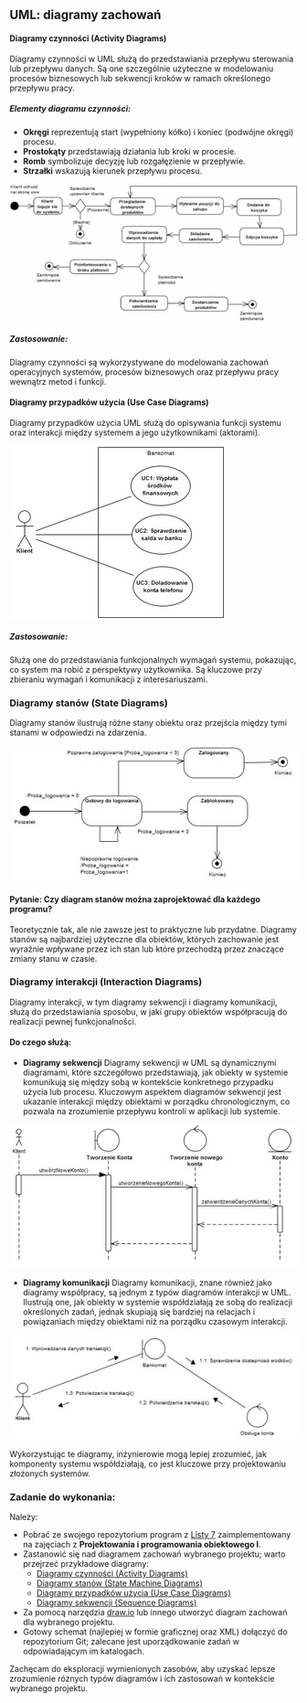 ## UML: diagramy zachowań

#### Diagramy czynności (Activity Diagrams)

Diagramy czynności w UML służą do przedstawiania przepływu sterowania lub przepływu danych. Są one szczególnie użyteczne w modelowaniu procesów biznesowych lub sekwencji kroków w ramach określonego przepływu pracy. 

##### Elementy diagramu czynności:
- **Okręgi** reprezentują start (wypełniony kółko) i koniec (podwójne okręgi) procesu.
- **Prostokąty** przedstawiają działania lub kroki w procesie.
- **Romb** symbolizuje decyzję lub rozgałęzienie w przepływie.
- **Strzałki** wskazują kierunek przepływu procesu.

![Diagram Czynności](../img/diagram_czynnosci.jpg)

##### Zastosowanie:
Diagramy czynności są wykorzystywane do modelowania zachowań operacyjnych systemów, procesów biznesowych oraz przepływu pracy wewnątrz metod i funkcji.

#### Diagramy przypadków użycia (Use Case Diagrams)

Diagramy przypadków użycia UML służą do opisywania funkcji systemu oraz interakcji między systemem a jego użytkownikami (aktorami).

![Diagram Czynności](../img/diagram_przypadkow_uzycia.jpg)

##### Zastosowanie:
Służą one do przedstawiania funkcjonalnych wymagań systemu, pokazując, co system ma robić z perspektywy użytkownika. Są kluczowe przy zbieraniu wymagań i komunikacji z interesariuszami.

### Diagramy stanów (State Diagrams)

Diagramy stanów ilustrują różne stany obiektu oraz przejścia między tymi stanami w odpowiedzi na zdarzenia.

![Diagram Czynności](../img/diagram_stanow.jpg)

#### Pytanie: Czy diagram stanów można zaprojektować dla każdego programu?

Teoretycznie tak, ale nie zawsze jest to praktyczne lub przydatne. Diagramy stanów są najbardziej użyteczne dla obiektów, których zachowanie jest wyraźnie wpływane przez ich stan lub które przechodzą przez znaczące zmiany stanu w czasie.

### Diagramy interakcji (Interaction Diagrams)

Diagramy interakcji, w tym diagramy sekwencji i diagramy komunikacji, służą do przedstawiania sposobu, w jaki grupy obiektów współpracują do realizacji pewnej funkcjonalności.

#### Do czego służą:

- **Diagramy sekwencji** Diagramy sekwencji w UML są dynamicznymi diagramami, które szczegółowo przedstawiają, jak obiekty w systemie komunikują się między sobą w kontekście konkretnego przypadku użycia lub procesu. Kluczowym aspektem diagramów sekwencji jest ukazanie interakcji między obiektami w porządku chronologicznym, co pozwala na zrozumienie przepływu kontroli w aplikacji lub systemie.

![Diagram Czynności](../img/diagram_sekwencji.jpg)

- **Diagramy komunikacji** Diagramy komunikacji, znane również jako diagramy współpracy, są jednym z typów diagramów interakcji w UML. Ilustrują one, jak obiekty w systemie współdziałają ze sobą do realizacji określonych zadań, jednak skupiają się bardziej na relacjach i powiązaniach między obiektami niż na porządku czasowym interakcji.

![Diagram Czynności](../img/diagram_komunikacji.jpg)


Wykorzystując te diagramy, inżynierowie mogą lepiej zrozumieć, jak komponenty systemu współdziałają, co jest kluczowe przy projektowaniu złożonych systemów.

### Zadanie do wykonania:

Należy:

- Pobrać ze swojego repozytorium program z [Listy 7](https://github.com/krzysztofrewak/ppo/blob/main/classes/lab07.md) zaimplementowany na zajęciach z **Projektowania i programowania obiektowego I**.
- Zastanowić się nad diagramem zachowań wybranego projektu; warto przejrzeć przykładowe diagramy:
  - [Diagramy czynności (Activity Diagrams)](https://www.uml-diagrams.org/activity-diagrams.html)
  - [Diagramy stanów (State Machine Diagrams)](https://www.uml-diagrams.org/state-machine-diagrams.html)
  - [Diagramy przypadków użycia (Use Case Diagrams)](https://www.uml-diagrams.org/use-case-diagrams.html)
  - [Diagramy sekwencji (Sequence Diagrams)](https://www.uml-diagrams.org/sequence-diagrams.html)
- Za pomocą narzędzia [draw.io](https://draw.io) lub innego utworzyć diagram zachowań dla wybranego projektu.
- Gotowy schemat (najlepiej w formie graficznej oraz XML) dołączyć do repozytorium Git; zalecane jest uporządkowanie zadań w odpowiadającym im katalogach.

Zachęcam do eksploracji wymienionych zasobów, aby uzyskać lepsze zrozumienie różnych typów diagramów i ich zastosowań w kontekście wybranego projektu.
